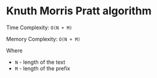 # Knuth Morris Pratt algorithm

Time Complexity: `O(N + M)`

Memory Complexity: `O(N + M)`

Where
- `N` - length of the text
- `M` - length of the prefix